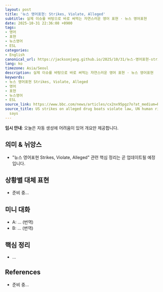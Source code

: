 ```yaml
---
layout: post
title: '뉴스 영어표현: Strikes, Violate, Alleged'
subtitle: 실제 이슈를 바탕으로 바로 써먹는 자연스러운 영어 표현 · 뉴스 영어표현
date: 2025-10-31 22:36:08 +0900
tags:
- 영어
- 표현
- 뉴스영어
- ESL
categories:
- English
canonical_url: https://jacksonjang.github.io/2025/10/31/뉴스-영어표현-strikes-violate-alleged/
lang: ko
timezone: Asia/Seoul
description: 실제 이슈를 바탕으로 바로 써먹는 자연스러운 영어 표현 · 뉴스 영어표현
keywords:
- 뉴스 영어표현 Strikes, Violate, Alleged
- 영어
- 표현
- 뉴스영어
- ESL
source_link: https://www.bbc.com/news/articles/cx2nx95pgz7o?at_medium=RSS&at_campaign=rss
source_title: US strikes on alleged drug boats violate law, UN human rights chief
  says
---
```


**임시 안내**: 오늘은 자동 생성에 어려움이 있어 개요만 제공합니다.

## 의미 & 뉘앙스
- "뉴스 영어표현 Strikes, Violate, Alleged" 관련 핵심 정리는 곧 업데이트될 예정입니다.

## 상황별 대체 표현
- 준비 중...

## 미니 대화
- A: … (번역)
- B: … (번역)

## 핵심 정리
- …

## References
- 준비 중...